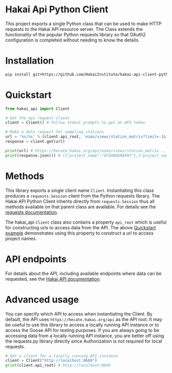 # Hakai Api Python Client

This project exports a single Python class that can be used to make HTTP requests to the Hakai API resource server. The Class extends the functionality of the popular Python requests library so that OAuth2 configuration is completed without needing to know the details.

# Installation

```bash
pip install git+https://github.com/HakaiInstitute/hakai-api-client-python.git
```

# Quickstart

```python
from hakai_api import Client

# Get the api request client
client = Client() # Follow stdout prompts to get an API token

# Make a data request for sampling stations
url = '%s/%s' % (client.api_root, 'eims/views/station_matrix?limit=-1&fields=project_name&distinct')
response = client.get(url)

print(url) # https://hecate.hakai.org/api/eims/views/station_matrix...
print(response.json()) # [{"project_name":"OCEANOGRAPHY"},{"project_name":"MARINEGEO"}...
```

# Methods

This library exports a single client name `Client`. Instantiating this class produces a `requests.Session` client from the Python requests library. The Hakai API Python Client inherits directly from `requests.Session` thus all methods available on that parent class are available. For details see the [requests documentation](http://docs.python-requests.org/).

The hakai_api `Client` class also contains a property `api_root` which is useful for constructing urls to access data from the API. The above [Quickstart example](#quickstart) demonstrates using this property to construct a url to access project names.

# API endpoints

For details about the API, including available endpoints where data can be requested, see the [Hakai API documentation](https://github.com/HakaiInstitute/hakai-api).

# Advanced usage

You can specify which API to access when instantiating the Client. By default, the API uses `https://hecate.hakai.org/api` as the API root. It may be useful to use this library to access a locally running API instance or to access the Goose API for testing purposes. If you are always going to be accessing data from a locally running API instance, you are better off using the requests.py library directly since Authorization is not required for local requests.

```python
# Get a client for a locally running API instance
client = Client("http://localhost:8666")
print(client.api_root) # http://localhost:8666
```
